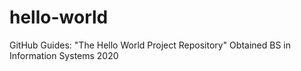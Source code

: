 # hello-world
GitHub Guides: "The Hello World Project Repository"
Obtained BS in Information Systems 2020

